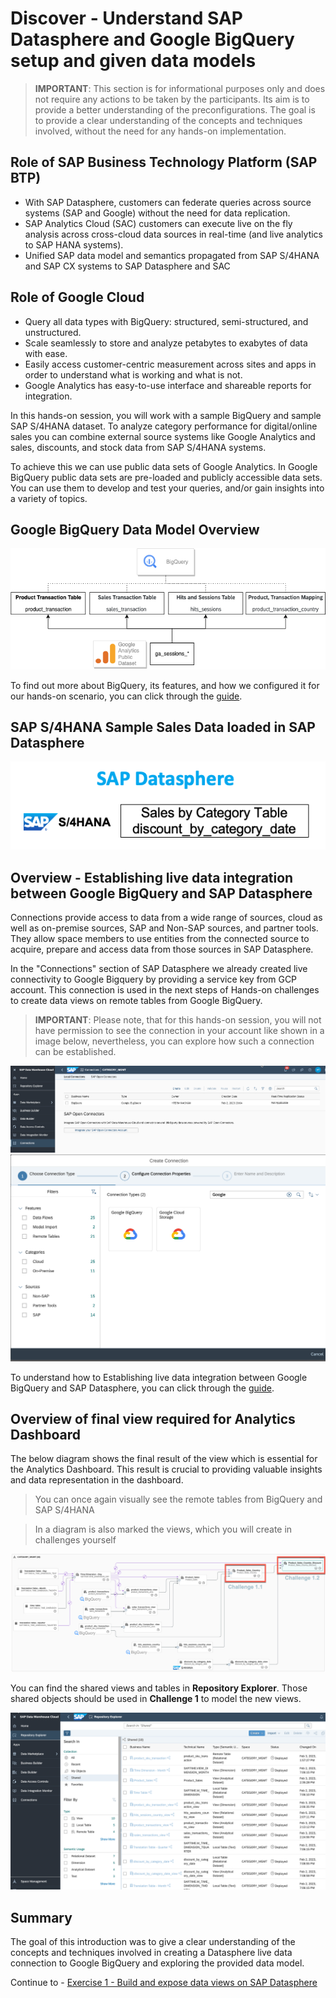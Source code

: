 # Discover - Understand SAP Datasphere and Google BigQuery setup and given data models

> **IMPORTANT**: This section is for informational purposes only and does not require any actions to be taken by the participants. Its aim is to provide a better understanding of the preconfigurations. The goal is to provide a clear understanding of the concepts and techniques involved, without the need for any hands-on implementation.

## Role of SAP Business Technology Platform (SAP BTP)
 - With SAP Datasphere, customers can federate queries across source systems (SAP and Google) without the need for data replication. 
 - SAP Analytics Cloud (SAC) customers can execute live on the fly analysis across cross-cloud data sources in real-time (and live analytics to SAP HANA systems).
 - Unified SAP data model and semantics propagated from SAP S/4HANA and SAP CX systems to SAP Datasphere and SAC

## Role of Google Cloud 
 - Query all data types with BigQuery: structured, semi-structured, and unstructured.
 - Scale seamlessly to store and analyze petabytes to exabytes of data with ease.
 - Easily access customer-centric measurement across sites and apps in order to understand what is working and what is not.
 - Google Analytics has easy-to-use interface and shareable reports for integration.


In this hands-on session, you will work with a sample BigQuery and sample SAP S/4HANA dataset. 
To analyze category performance for digital/online sales you can combine external source systems like Google Analytics and sales, discounts, and stock data from SAP S/4HANA systems.

To achieve this we can use public data sets of Google Analytics. In Google BigQuery public data sets are pre-loaded and publicly accessible data sets. You can use them to develop and test your queries, and/or gain insights into a variety of topics.

## Google BigQuery Data Model Overview

![BigQuery](./images/bigyuerytables.png)

To find out more about BigQuery, its features, and how we configured it for our hands-on scenario, you can click through the [guide](https://education.hana.ondemand.com/education/pub/techtemped/index.html?show=project!PR_9157A15DC303EFAA:demo).

## SAP S/4HANA Sample Sales Data loaded in SAP Datasphere

![BigQuery](./images/dwctables.png)


## Overview - Establishing live data integration between Google BigQuery and SAP Datasphere

Connections provide access to data from a wide range of sources, cloud as well as on-premise sources, SAP and Non-SAP sources, and partner tools. They allow space members to use entities from the connected source to acquire, prepare and access data from those sources in SAP Datasphere.

In the "Connections" section of SAP Datasphere we already created live connectivity to Google Bigquery by providing a service key from GCP account. This connection is used in the next steps of Hands-on challenges to create data views on remote tables from Google BigQuery.

>**IMPORTANT**: Please note, that for this hands-on session, you will not have permission to see the connection in your account like shown in a image below, nevertheless, you can explore how such a connection can be established.

![BigQuery](./images/liveconnection.png)
![BigQuery](./images/bigqueryconnection.png)

To understand how to Establishing live data integration between Google BigQuery and SAP Datasphere, you can click through the [guide](https://education.hana.ondemand.com/education/pub/techtemped/index.html?show=project!PR_E286E93A052C1F91:demo).

## Overview of final view required for Analytics Dashboard

The below diagram shows the final result of the view which is essential for the Analytics Dashboard. This result is crucial to providing valuable insights and data representation in the dashboard.

>You can once again visually see the remote tables from BigQuery and SAP S/4HANA

>In a diagram is also marked the views, which you will create in challenges yourself

![Final View](./images/finalview.png)

You can find the shared views and tables in **Repository Explorer**. Those shared objects should be used in **Challenge 1** to model the new views.

![repositoryexplorer](./images/repositoryexplorer.png)

## Summary

The goal of this introduction was to give a clear understanding of the concepts and techniques involved in creating a Datasphere live data connection to Google BigQuery and exploring the provided data model. 

Continue to - [Exercise 1 -  Build and expose data views on SAP Datasphere](../ex1/README.md)
